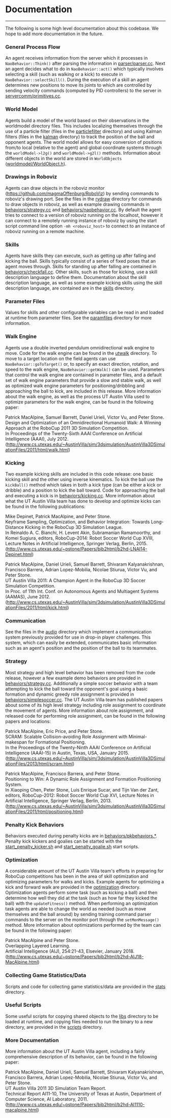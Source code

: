 # Documentation
---
The following is some high level documentation about this codebase.  We hope to add more documentation in the future.

### General Process Flow 
An agent receives information from the server which it processes in `NaoBehavior::Think()` after parsing the information in [parser/parser.cc](parser/parser.cc).  Next an agent decides what to do in `NaoBehavior::act()` which typically involves selecting a skill (such as walking or a kick) to execute in `NaoBehavior::selectSkill()`.  During the execution of a skill an agent determines new positions to move its joints to which are controlled by sending velocity commands (computed by PID controllers) to the server in [servercomm/primitives.cc](servercomm/primitives.cc). 


### World Model
Agents build a model of the world based on their observations in the worldmodel directory files.  This includes localizing themselves through the use of a particle filter (files in the [particlefilter](particlefilter) directory) and using Kalman filters (files in the [kalman](kalman) directory) to track the position of the ball and opponent agents.  The world model allows for easy conversion of positions from/to local (relative to the agent) and global coordinate systems through the `worldModel->l2g()` and `worldModel->g2l()` methods.  Information about different objects in the world are stored in `WorldObjects` ([worldmodel/WorldObject.h](worldmodel/WorldObject.h)).


### Drawings in Roboviz 
Agents can draw objects in the roboviz monitor (https://github.com/magmaOffenburg/RoboViz) by sending commands to roboviz's drawing port.  See the files in the [rvdraw](rvdraw) directory for commands to draw objects in roboviz, as well as example drawing commands in [behaviors/strategy.cc](behaviors/strategy.cc) and [behaviors/naobehavior.cc](behaviors/naobehavior.cc).  By default the agent tries to connect to a version of roboviz running on the localhost, however it can connect to a remotely running instance of roboviz by using the start script command line option ```-mh <roboviz_host>``` to connect to an instance of roboviz running on a remote machine.


### Skills 
Agents have skills they can execute, such as getting up after falling and kicking the ball.  Skills typically consist of a series of fixed poses that an agent moves through.  Skills for standing up after falling are contained in [behaviors/checkfall.cc](behaviors/checkfall.cc).  Other skills, such as those for kicking, use a skill description language to define them.  Documentation about the skill description language, as well as some example kicking skills using the skill description language, are contained are in the [skills](skills) directory. 


### Parameter Files 
Values for skills and other configurable variables can be read in and loaded at runtime from parameter files.  See the [paramfiles](paramfiles) directory for more information.


### Walk Engine 
Agents use a double inverted pendulum omnidirectional walk engine to move.  Code for the walk engine can be found in the [utwalk](utwalk) directory.  To move to a target location on the field agents can use `NaoBehavior::goToTarget()` or, to specify an exact direction, rotation, and speed to the walk engine,  `NaoBehavior::getWalk()` can be used.  Parameters that control the walk engine are contained in parameter files, and a default set of walk engine parameters that provide a slow and stable walk, as well as optimized walk engine parameters for positioning/dribbling and approaching the ball to kick, are included in this release.  More information about the walk engine, as well as the process UT Austin Villa used to optimize parameters for the walk engine, can be found in the following paper:

Patrick MacAlpine, Samuel Barrett, Daniel Urieli, Victor Vu, and Peter Stone.  
Design and Optimization of an Omnidirectional Humanoid Walk: A Winning Approach at the RoboCup 2011 3D Simulation Competition.  
In Proceedings of the Twenty-Sixth AAAI Conference on Artificial Intelligence (AAAI), July 2012.
(http://www.cs.utexas.edu/~AustinVilla/sim/3dsimulation/AustinVilla3DSimulationFiles/2011/html/walk.html)


### Kicking 
Two example kicking skills are included in this code release: one basic kicking skill and the other using inverse kinematics.  To kick the ball use the `kickBall()` method which takes in both a kick type (can be either a kick or dribble) and a position to kick the ball toward.  Code for approaching the ball and executing a kick is in [behaviors/kicking.cc](behaviors/kicking.cc).  More information about what the UT Austin Villa team has done to develop and optimize kicks can be found in the following publications:

Mike Depinet, Patrick MacAlpine, and Peter Stone.  
Keyframe Sampling, Optimization, and Behavior Integration: Towards Long-Distance Kicking in the RoboCup 3D Simulation League.  
In Reinaldo A. C. Bianchi, H. Levent Akin, Subramanian Ramamoorthy, and Komei Sugiura, editors, RoboCup-2014: Robot Soccer World Cup XVIII, Lecture Notes in Artificial Intelligence, Springer Verlag, Berlin, 2015.
(http://www.cs.utexas.edu/~pstone/Papers/bib2html/b2hd-LNAI14-Depinet.html)

Patrick MacAlpine, Daniel Urieli, Samuel Barrett, Shivaram Kalyanakrishnan, Francisco Barrera, Adrian Lopez-Mobilia, Nicolae Stiurua, Victor Vu, and Peter Stone.  
UT Austin Villa 2011: A Champion Agent in the RoboCup 3D Soccer Simulation Competition.  
In Proc. of 11th Int. Conf. on Autonomous Agents and Multiagent Systems (AAMAS), June 2012.
(http://www.cs.utexas.edu/~AustinVilla/sim/3dsimulation/AustinVilla3DSimulationFiles/2011/html/kick.html)


### Communication 
See the files in the [audio](audio) directory which implement a communication system previously provided for use in drop-in player challenges.  This system, which can easily be extended, communicates basic information such as an agent's position and the position of the ball to its teammates.


### Strategy
Most strategy and high level behavior has been removed from the code release, however a few example demo behaviors are provided in [behaviors/strategy.cc](behaviors/strategy.cc).  Additionally a simple soccer behavior with a team attempting to kick the ball toward the opponent's goal using a basic formation and dynamic greedy role assignment is provided in [behaviors/simplesoccer.cc](behaviors/simplesoccer.cc). The UT Austin Villa team has published papers about some of its high level strategy including role assignment to coordinate the movement of agents.  More information about  role assignment, and released code for performing role assignment, can be found in the following papers and locations: 

Patrick MacAlpine, Eric Price, and Peter Stone.  
SCRAM: Scalable Collision-avoiding Role Assignment with Minimal-makespan for Formational Positioning.  
In the Proceedings of the Twenty-Ninth AAAI Conference on Artificial Intelligence (AAAI-15) in Austin, Texas, USA, January 2015.
(http://www.cs.utexas.edu/~AustinVilla/sim/3dsimulation/AustinVilla3DSimulationFiles/2013/html/scram.html)

Patrick MacAlpine, Francisco Barrera, and Peter Stone.  
Positioning to Win: A Dynamic Role Assignment and Formation Positioning System.  
In Xiaoping Chen, Peter Stone, Luis Enrique Sucar, and Tijn Van der Zant, editors, RoboCup-2012: Robot Soccer World Cup XVI, Lecture Notes in Artificial Intelligence, Springer Verlag, Berlin, 2013.
(http://www.cs.utexas.edu/~AustinVilla/sim/3dsimulation/AustinVilla3DSimulationFiles/2011/html/positioning.html)


### Penalty Kick Behaviors 
Behaviors executed during penalty kicks are in [behaviors/pkbehaviors.&ast;](behaviors).  Penalty kick kickers and goalies can be started with the [start_penalty_kicker.sh](start_penalty_kicker.sh) and [start_penalty_goalie.sh](start_penalty_goalie.sh) start scripts.


### Optimization 
A considerable amount of the UT Austin Villa team's efforts in preparing for RoboCup competitions has been in the area of skill optimization and optimizing parameters for walks and kicks.  Example agents for optimizing a kick and forward walk are provided in the [optimization](optimization) directory.  Optimization agents perform some task (such as kicking a ball) and then determine how well they did at the task (such as how far they kicked the ball) with the `updateFitness()` method.  When performing an optimization task agents are able to change the world as needed (such as move themselves and the ball around) by sending training command parser commands to the server on the monitor port through the `setMonMessage()` method.  More information about optimizations performed by the team can be found in the following paper:

Patrick MacAlpine and Peter Stone.  
Overlapping Layered Learning.  
Artificial Intelligence (AIJ), 254:21-43, Elsevier, January 2018.
(http://www.cs.utexas.edu/~pstone/Papers/bib2html/b2hd-AIJ18-MacAlpine.html)


### Collecting Game Statistics/Data 
Scripts and code for collecting game statistics/data are provided in the [stats](stats) directory.


### Useful Scripts 
Some useful scripts for copying shared objects to the [libs](libs) directory to be loaded at runtime, and copying files needed to run the binary to a new directory, are provided in the [scripts](scripts) directory.


### More Documentation 
More information about the UT Austin Villa agent, including a fairly comprehensive description of its behavior, can be found in the following paper:

Patrick MacAlpine, Daniel Urieli, Samuel Barrett, Shivaram Kalyanakrishnan, Francisco Barrera, Adrian Lopez-Mobilia, Nicolae Stiurua, Victor Vu, and Peter Stone.   
UT Austin Villa 2011 3D Simulation Team Report.  
Technical Report AI11-10, The University of Texas at Austin, Department of Computer Science, AI Laboratory, 2011.
(http://www.cs.utexas.edu/~pstone/Papers/bib2html/b2hd-AI1110-macalpine.html)

